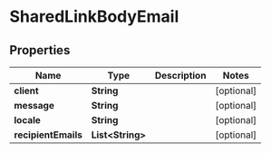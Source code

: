 
# SharedLinkBodyEmail

## Properties
Name | Type | Description | Notes
------------ | ------------- | ------------- | -------------
**client** | **String** |  |  [optional]
**message** | **String** |  |  [optional]
**locale** | **String** |  |  [optional]
**recipientEmails** | **List&lt;String&gt;** |  |  [optional]




